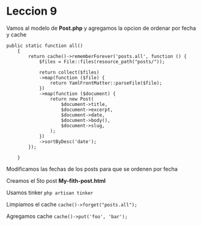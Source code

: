 # Leccion 9

Vamos al modelo de **Post.php** y agregamos la opcion de ordenar por fecha y cache

```
public static function all()
    {
        return cache()->rememberForever('posts.all', function () {
            $files = File::files(resource_path("posts/"));

            return collect($files)
            ->map(function ($file) {
                return YamlFrontMatter::parseFile($file);
            })
            ->map(function ($document) {
                return new Post(
                    $document->title,
                    $document->excerpt,
                    $document->date,
                    $document->body(),
                    $document->slug,
                );
            })
            ->sortByDesc('date');
        });

    }
```

Modificamos las fechas de los posts para que se ordenen por fecha

Creamos el 5to post **My-fith-post.html**

Usamos tinker
`php artisan tinker`

Limpiamos el cache
`cache()->forget("posts.all");`

Agregamos cache
`cache()->put('foo', 'bar');`
